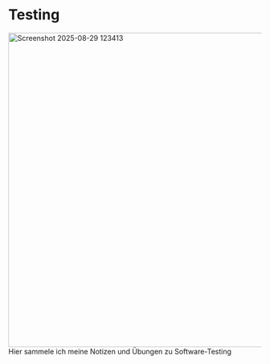 # Testing
<img width="944" height="626" alt="Screenshot 2025-08-29 123413" src="https://github.com/user-attachments/assets/18f481e2-1560-4aff-8421-75acd2ff9bbb" />
Hier sammele ich meine Notizen und Übungen zu Software-Testing
